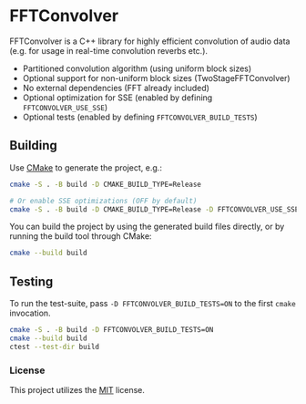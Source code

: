 # FFTConvolver

FFTConvolver is a C++ library for highly efficient convolution of
audio data (e.g. for usage in real-time convolution reverbs etc.).

- Partitioned convolution algorithm (using uniform block sizes)
- Optional support for non-uniform block sizes (TwoStageFFTConvolver)
- No external dependencies (FFT already included)
- Optional optimization for SSE (enabled by defining `FFTCONVOLVER_USE_SSE`)
- Optional tests (enabled by defining `FFTCONVOLVER_BUILD_TESTS`)

## Building

Use [CMake](https://cmake.org) to generate the project, e.g.:

```sh
cmake -S . -B build -D CMAKE_BUILD_TYPE=Release

# Or enable SSE optimizations (OFF by default)
cmake -S . -B build -D CMAKE_BUILD_TYPE=Release -D FFTCONVOLVER_USE_SSE=ON
```

You can build the project by using the generated build files directly, or by
running the build tool through CMake:

```sh
cmake --build build
```

## Testing

To run the test-suite, pass `-D FFTCONVOLVER_BUILD_TESTS=ON` to the first
`cmake` invocation.

```sh
cmake -S . -B build -D FFTCONVOLVER_BUILD_TESTS=ON
cmake --build build
ctest --test-dir build
```

### License

This project utilizes the [MIT](COPYING.txt) license.
